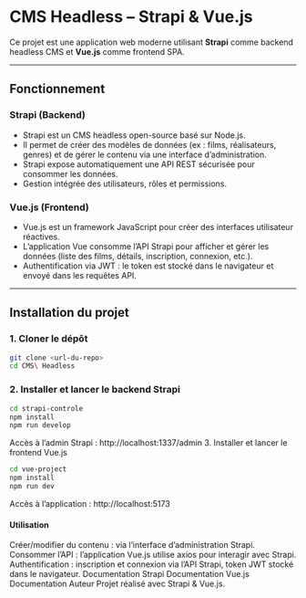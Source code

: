 # CMS Headless – Strapi & Vue.js

Ce projet est une application web moderne utilisant **Strapi** comme backend headless CMS et **Vue.js** comme frontend SPA.

---

## Fonctionnement

### Strapi (Backend)
- Strapi est un CMS headless open-source basé sur Node.js.
- Il permet de créer des modèles de données (ex : films, réalisateurs, genres) et de gérer le contenu via une interface d’administration.
- Strapi expose automatiquement une API REST sécurisée pour consommer les données.
- Gestion intégrée des utilisateurs, rôles et permissions.

### Vue.js (Frontend)
- Vue.js est un framework JavaScript pour créer des interfaces utilisateur réactives.
- L’application Vue consomme l’API Strapi pour afficher et gérer les données (liste des films, détails, inscription, connexion, etc.).
- Authentification via JWT : le token est stocké dans le navigateur et envoyé dans les requêtes API.

---

## Installation du projet

### 1. Cloner le dépôt

```bash
git clone <url-du-repo>
cd CMS\ Headless
```

### 2. Installer et lancer le backend Strapi

```bash
cd strapi-controle
npm install
npm run develop
```
Accès à l’admin Strapi : http://localhost:1337/admin
3. Installer et lancer le frontend Vue.js

```bash
cd vue-project
npm install
npm run dev
```

Accès à l’application : http://localhost:5173

#### Utilisation
Créer/modifier du contenu : via l’interface d’administration Strapi.
Consommer l’API : l’application Vue.js utilise axios pour interagir avec Strapi.
Authentification : inscription et connexion via l’API Strapi, token JWT stocké dans le navigateur.
Documentation
Strapi Documentation
Vue.js Documentation
Auteur
Projet réalisé avec Strapi & Vue.js.

